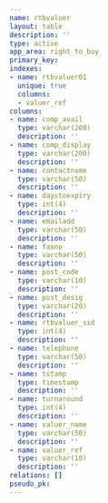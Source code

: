 ```yaml
---
name: rtbvaluer
layout: table
description: ''
type: active
app_area: right_to_buy
primary_key: 
indexes:
- name: rtbvaluer01
  unique: true
  columns:
  - valuer_ref
columns:
- name: comp_avail
  type: varchar(200)
  description: ''
- name: comp_display
  type: varchar(200)
  description: ''
- name: contactname
  type: varchar(50)
  description: ''
- name: daystoexpiry
  type: int(4)
  description: ''
- name: emailadd
  type: varchar(50)
  description: ''
- name: faxno
  type: varchar(50)
  description: ''
- name: post_code
  type: varchar(10)
  description: ''
- name: post_desig
  type: varchar(20)
  description: ''
- name: rtbvaluer_sid
  type: int(4)
  description: ''
- name: telephone
  type: varchar(50)
  description: ''
- name: tstamp
  type: timestamp
  description: ''
- name: turnaround
  type: int(4)
  description: ''
- name: valuer_name
  type: varchar(50)
  description: ''
- name: valuer_ref
  type: varchar(10)
  description: ''
relations: []
pseudo_pk: 
---
```


